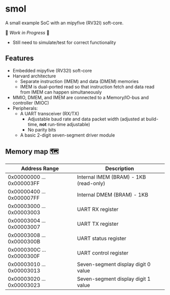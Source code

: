 # smol
A small example SoC with an mipyfive (RV32I) soft-core.

🚧 *Work in Progress* 🚧
- Still need to simulate/test for correct functionality

## Features
- Embedded mipyfive (RV32I) soft-core
- Harvard architecture
    - Separate instruction (IMEM) and data (DMEM) memories
    - IMEM is dual-ported read so that instruction fetch and data read from IMEM can happen simultaneously
- MMIO, DMEM, and IMEM are connected to a Memory/IO-bus and controller (MIOC)
- Peripherals:
    - A UART transceiver (RX/TX)
        - Adjustable baud rate and data packet width (adjusted at build-time, **not** run-time adjustable)
        - No parity bits
    - A basic 2-digit seven-segment driver module

## Memory map 🗺️
| Address Range             | Description                             |
| ------------------------- | --------------------------------------- |
| 0x00000000 ... 0x000003FF | Internal IMEM (BRAM) - 1KB (read-only)  |
| 0x00000400 ... 0x000007FF | Internal DMEM (BRAM) - 1KB              |
| 0x00003000 ... 0x00003003 | UART RX register                        |
| 0x00003004 ... 0x00003007 | UART TX register                        |
| 0x00003008 ... 0x0000300B | UART status register                    |
| 0x0000300C ... 0x0000300F | UART control register                   |
| 0x00003010 ... 0x00003013 | Seven-segment display digit 0 value     |
| 0x00003020 ... 0x00003023 | Seven-segment display digit 1 value     |
